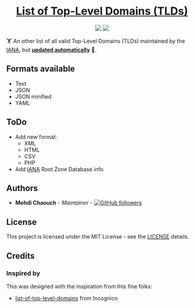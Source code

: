 <h1 align="center"><a href="https://github.com/mehdichaouch/list-of-top-level-domains">List of Top-Level Domains (TLDs)</a></h1>
<p align="center">
  <a href="https://makeapullrequest.com"><img src="https://img.shields.io/badge/PRs-welcome-brightgreen.svg"></a>
  <a href="https://opensource.org/licenses/MIT"><img src="https://img.shields.io/badge/License-MIT-blue.svg"></a>
</p>

🏋️ An other list of all valid Top-Level Domains (TLDs) maintained by the [IANA](https://www.iana.org/), but **<ins>updated automatically</ins>** 🎉.

## Formats available

- Text
- JSON
- JSON minified
- YAML

## ToDo

- Add new format:
  - XML
  - HTML
  - CSV
  - PHP
- Add [IANA](https://www.iana.org/domains/root/db) Root Zone Database info

## Authors

- **Mehdi Chaouch** - *Maintainer* - [![GitHub followers](https://img.shields.io/github/followers/mehdichaouch.svg?style=social)](https://github.com/mehdichaouch)

## License

This project is licensed under the MIT License - see the [LICENSE](./LICENSE) details.

## Credits

### Inspired by

This was designed with the inspiration from this fine folks:
- [list-of-top-level-domains](https://github.com/incognico/list-of-top-level-domains/) from Incognico
